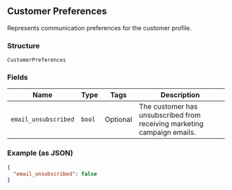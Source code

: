 ## Customer Preferences

Represents communication preferences for the customer profile.

### Structure

`CustomerPreferences`

### Fields

| Name | Type | Tags | Description |
|  --- | --- | --- | --- |
| `email_unsubscribed` | `bool` | Optional | The customer has unsubscribed from receiving marketing campaign emails. |

### Example (as JSON)

```json
{
  "email_unsubscribed": false
}
```

